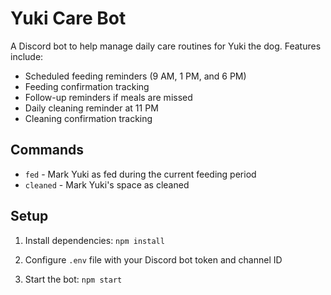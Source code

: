 # Yuki Care Bot

A Discord bot to help manage daily care routines for Yuki the dog. Features include:

- Scheduled feeding reminders (9 AM, 1 PM, and 6 PM)
- Feeding confirmation tracking
- Follow-up reminders if meals are missed
- Daily cleaning reminder at 11 PM
- Cleaning confirmation tracking

## Commands

- `fed` - Mark Yuki as fed during the current feeding period
- `cleaned` - Mark Yuki's space as cleaned

## Setup

1. Install dependencies:
```npm install```

2. Configure `.env` file with your Discord bot token and channel ID

3. Start the bot:
```npm start```